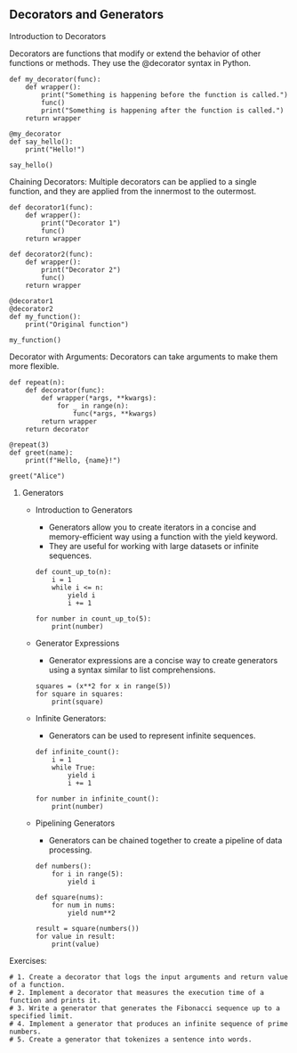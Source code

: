 Decorators and Generators
-------------------------
Introduction to Decorators

Decorators are functions that modify or extend the behavior of other functions or methods.
They use the @decorator syntax in Python.

```
def my_decorator(func):
    def wrapper():
        print("Something is happening before the function is called.")
        func()
        print("Something is happening after the function is called.")
    return wrapper

@my_decorator
def say_hello():
    print("Hello!")

say_hello()
```

Chaining Decorators: Multiple decorators can be applied to a single function, and they are applied from the innermost to the outermost.

```
def decorator1(func):
    def wrapper():
        print("Decorator 1")
        func()
    return wrapper

def decorator2(func):
    def wrapper():
        print("Decorator 2")
        func()
    return wrapper

@decorator1
@decorator2
def my_function():
    print("Original function")

my_function()
```
Decorator with Arguments: Decorators can take arguments to make them more flexible.

```
def repeat(n):
    def decorator(func):
        def wrapper(*args, **kwargs):
            for _ in range(n):
                func(*args, **kwargs)
        return wrapper
    return decorator

@repeat(3)
def greet(name):
    print(f"Hello, {name}!")

greet("Alice")
```
1) Generators

    - Introduction to Generators
        - Generators allow you to create iterators in a concise and memory-efficient way using a function with the yield keyword.
        - They are useful for working with large datasets or infinite sequences.

        ```
        def count_up_to(n):
            i = 1
            while i <= n:
                yield i
                i += 1

        for number in count_up_to(5):
            print(number)
        ```
    - Generator Expressions
        - Generator expressions are a concise way to create generators using a syntax similar to list comprehensions.
        ```
        squares = (x**2 for x in range(5))
        for square in squares:
            print(square)
        ```
    - Infinite Generators:
        - Generators can be used to represent infinite sequences.
        ```
        def infinite_count():
            i = 1
            while True:
                yield i
                i += 1

        for number in infinite_count():
            print(number)

        ```
    - Pipelining Generators
        - Generators can be chained together to create a pipeline of data processing.
        ```
        def numbers():
            for i in range(5):
                yield i

        def square(nums):
            for num in nums:
                yield num**2

        result = square(numbers())
        for value in result:
            print(value)
        ```
Exercises:
```
# 1. Create a decorator that logs the input arguments and return value of a function.
# 2. Implement a decorator that measures the execution time of a function and prints it.
# 3. Write a generator that generates the Fibonacci sequence up to a specified limit.
# 4. Implement a generator that produces an infinite sequence of prime numbers.
# 5. Create a generator that tokenizes a sentence into words.
```